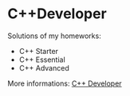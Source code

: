 # C++Developer
Solutions of my homeworks:
- C++ Starter
- C++ Essential
- C++ Advanced

More informations:
[C++ Developer](https://itvdn.com/ru/specialities/cplspls)

